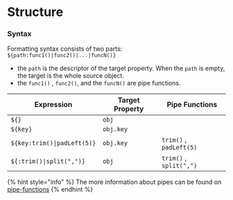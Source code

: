 # Structure

### Syntax

Formatting syntax consists of two parts: `${path:func1()|func2()|...|funcN()}`

* the `path` is the descriptor of the target property. When the `path` is empty, the target is the whole source object.
* the `func1()` , `func2()`, and the `funcN()` are pipe functions.

| Expression                  | Target Property | Pipe Functions          |
| --------------------------- | --------------- | ----------------------- |
| `${}`                       | `obj`           |                         |
| `${key}`                    | `obj.key`       |                         |
| `${key:trim()\|padLeft(5)}` | `obj.key`       | `trim()` , `padLeft(5)` |
| `${:trim()\|split(",")}`    | `obj`           | `trim()` , `split(",")` |

{% hint style="info" %}
The more information about pipes can be found on [pipe-functions](pipe-functions/ "mention")
{% endhint %}

